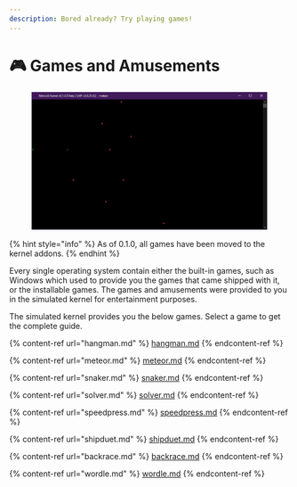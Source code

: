 ```yaml
---
description: Bored already? Try playing games!
---
```


# 🎮 Games and Amusements

<figure><img src="../../../.gitbook/assets/image (21).png" alt=""><figcaption></figcaption></figure>

{% hint style="info" %}
As of 0.1.0, all games have been moved to the kernel addons.
{% endhint %}

Every single operating system contain either the built-in games, such as Windows which used to provide you the games that came shipped with it, or the installable games. The games and amusements were provided to you in the simulated kernel for entertainment purposes.

The simulated kernel provides you the below games. Select a game to get the complete guide.

{% content-ref url="hangman.md" %}
[hangman.md](hangman.md)
{% endcontent-ref %}

{% content-ref url="meteor.md" %}
[meteor.md](meteor.md)
{% endcontent-ref %}

{% content-ref url="snaker.md" %}
[snaker.md](snaker.md)
{% endcontent-ref %}

{% content-ref url="solver.md" %}
[solver.md](solver.md)
{% endcontent-ref %}

{% content-ref url="speedpress.md" %}
[speedpress.md](speedpress.md)
{% endcontent-ref %}

{% content-ref url="shipduet.md" %}
[shipduet.md](shipduet.md)
{% endcontent-ref %}

{% content-ref url="backrace.md" %}
[backrace.md](backrace.md)
{% endcontent-ref %}

{% content-ref url="wordle.md" %}
[wordle.md](wordle.md)
{% endcontent-ref %}
